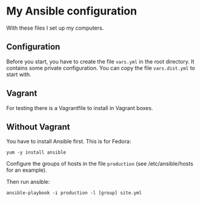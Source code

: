 # My Ansible configuration #

With these files I set up my computers.

## Configuration

Before you start, you have to create the file `vars.yml` in the root directory. It contains some private configuration.
You can copy the file `vars.dist.yml` to start with.

## Vagrant

For testing there is a Vagrantfile to install in Vagrant boxes.

## Without Vagrant

You have to install Ansible first. This is for Fedora:

    yum -y install ansible

Configure the groups of hosts in the file `production` (see /etc/ansible/hosts for an example).

Then run ansible:

    ansible-playbook -i production -l [group] site.yml
